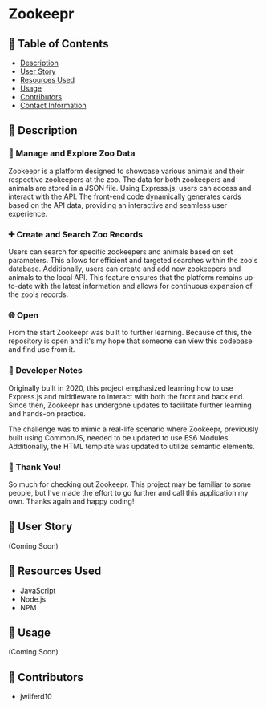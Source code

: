 # Zookeepr

## 📂 Table of Contents 
- [Description](#wave-description)
- [User Story](#open_book-user-story)
- [Resources Used](#floppy_disk-resources-used)
- [Usage](#minidisc-usage)
- [Contributors](#paperclip-contributors)
- [Contact Information](#e-mail-contact-information)

## :wave: Description
### :page_with_curl: Manage and Explore Zoo Data
Zookeepr is a platform designed to showcase various animals and their respective zookeepers at the zoo. The data for both zookeepers and animals are stored in a JSON file. Using Express.js, users can access and interact with the API. The front-end code dynamically generates cards based on the API data, providing an interactive and seamless user experience.

### :heavy_plus_sign: Create and Search Zoo Records
Users can search for specific zookeepers and animals based on set parameters.  This allows for efficient and targeted searches within the zoo's database. Additionally, users can create and add new zookeepers and animals to the local API. This feature ensures that the platform remains up-to-date with the latest information and allows for continuous expansion of the zoo's records.

### :globe_with_meridians: Open
From the start Zookeepr was built to further learning. Because of this, the repository is open and it's my hope that someone can view this codebase and find use from it.

### 💭 Developer Notes
Originally built in 2020, this project emphasized learning how to use Express.js and middleware to interact with both the front and back end. Since then, Zookeepr has undergone updates to facilitate further learning and hands-on practice.

The challenge was to mimic a real-life scenario where Zookeepr, previously built using CommonJS, needed to be updated to use ES6 Modules. Additionally, the HTML template was updated to utilize semantic elements. 

### 🙏 Thank You!
So much for checking out Zookeepr. This project may be familiar to some people, but I've made the effort to go further and call this application my own. Thanks again and happy coding!

## :open_book: User Story
(Coming Soon)

## :floppy_disk: Resources Used
- JavaScript
- Node.js
- NPM

## :minidisc: Usage
(Coming Soon)

## :paperclip: Contributors
- jwilferd10
